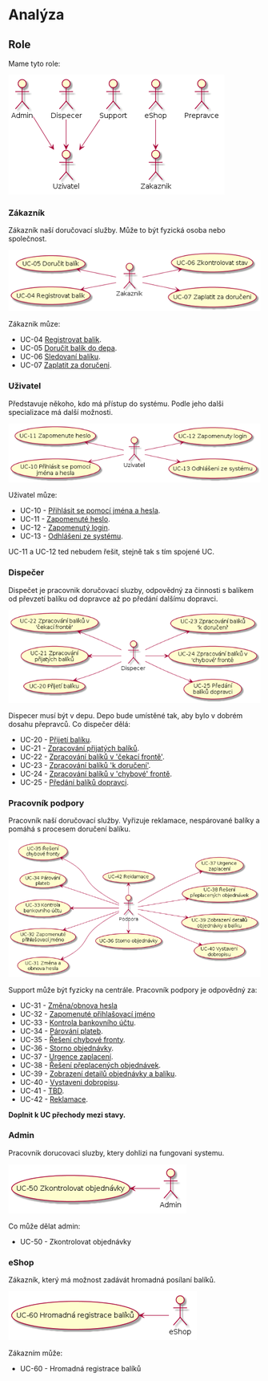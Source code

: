 # Analýza
## Role

Mame tyto role:

![Actors](./diagrams/out/actors.png "Role")

### Zákazník

Zákazník naší doručovací služby. Může to být fyzická osoba nebo společnost.

![Co muze delat Zakaznik](./diagrams/out/ucs-zakaznik.png "UCS for Zakaznik")

Zákaznik můze:

* UC-04 [Registrovat balik](../uc-00/#uc-04).
* UC-05 [Doručit balík do depa](../uc-00/#uc-05).
* UC-06 [Sledovaní balíku](../uc-00/#uc-06). 
* UC-07 [Zaplatit za doručeni](../uc-00/#uc-07).

### Uživatel

Představuje někoho, kdo má přístup do systému. Podle jeho dalši specializace má další možnosti.

![Co muze delat Uzivatel](./diagrams/out/ucs-uzivatel.png "UCS for Uzivatel")

Uživatel můze:

* UC-10 - [Přihlásit se pomocí jména a hesla](../uc-10/#uc-10).
* UC-11 - [Zapomenuté heslo](../uc-10/#uc-11).
* UC-12 - [Zapomenutý login](../uc-10/#uc-12).
* UC-13 - [Odhlášeni ze systému](../uc-10/#uc-13).

UC-11 a UC-12 ted nebudem řešit, stejně tak s tím spojené UC.

### Dispečer

Dispečet je pracovnik doručovací sluzby, odpovědný za činnosti s balíkem od převzetí balíku od dopravce až po předání dalšímu dopravci.

![Co muze delat Despecer](./diagrams/out/ucs-dispecer.png "UCS for Dispecer")

Dispecer musí být v depu. Depo bude umístěné tak, aby bylo v dobrém dosahu přepravců. Co dispečer dělá:

* UC-20 - [Přijetí balíku](../uc-20/#UC-20 "Přijetí balíku").
* UC-21 - [Zpracování přijatých balíků](../uc-20/#UC-21 "Zpracování přijatých balíků").
* UC-22 - [Zpracování balíků v 'čekací frontě'](../uc-20/#UC-22 "Zpracování balíků v 'čekací frontě'").
* UC-23 - [Zpracování balíků 'k doručení'](../uc-20/#UC-23 "Zpracování balíků 'k doručení'").
* UC-24 - [Zpracování balíků v 'chybové' frontě](../uc-20/#UC-24 "Zpracování balíků v 'chybové' frontě").
* UC-25 - [Předání balíků dopravci](../uc-20/#UC-25 "Předání balíků dopravci").

### Pracovník podpory

Pracovník naší doručovací služby. Vyřizuje reklamace, nespárované balíky a pomáhá s procesem doručení balíku.

![Co může delat Support](./diagrams/out/ucs-support.png "UCS for Support")

Support může být fyzicky na centrále. Pracovník podpory je odpovědný za:

* UC-31 - [Změna/obnova hesla](../uc-30/#UC-31 "Změna/obnova hesla")
* UC-32 - [Zapomenuté přihlašovací jméno](../uc-30/#UC-32 "Zapomenuté přihlašovací jméno")
* UC-33 - [Kontrola bankovního účtu](../uc-30/#UC-33 "Kontrola bankovního účtu").
* UC-34 - [Párování plateb](../uc-30/#UC-34 "Párování plateb"). 
* UC-35 - [Řešení chybové fronty](../uc-30/#UC-35 "Řešení chybové fronty"). 
* UC-36 - [Storno objednávky](../uc-30/#UC-36 "Storno objednávky"). 
* UC-37 - [Urgence zaplacení](../uc-30/#UC-37 "Urgence zaplacení"). 
* UC-38 - [Řešení přeplacených objednávek](../uc-30/#UC-38 "Řešení přeplacených objednávek").
* UC-39 - [Zobrazení detailů objednávky a balíku](../uc-30/#UC-34 "Zobrazení detailů objednávky a balíku").
* UC-40 - [Vystaveni dobropisu](../uc-30/#UC-34 "Vystaveni dobropisu").
* UC-41 - [TBD](../uc-30/#UC-41 "Urgovani zaplacení").
* UC-42 - [Reklamace](../uc-30/#UC-34 "v").

**Doplnit k UC přechody mezi stavy.**

### Admin

Pracovnik dorucovaci sluzby, ktery dohlizi na fungovani systemu.

![Co muze delat Admin](./diagrams/out/ucs-admin.png "UCS for Admin")

Co může dělat admin:

* UC-50 - Zkontrolovat objednávky

### eShop

Zákazník, který má možnost zadávát hromadná posílaní balíků.

![Co může dělat eShop](./diagrams/out/ucs-eshop.png "UCS for eShop")
 
Zákazním může:

* UC-60 - Hromadná registrace balíků



